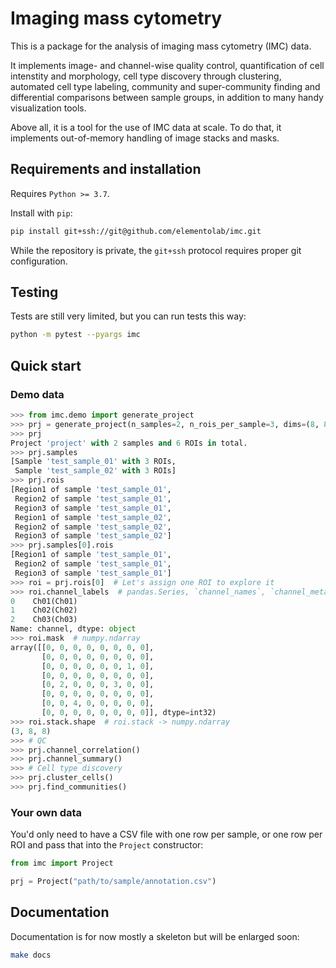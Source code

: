 # Imaging mass cytometry

This is a package for the analysis of imaging mass cytometry (IMC) data.

It implements image- and channel-wise quality control, quantification of cell
intenstity and morphology, cell type discovery through clustering, automated
cell type labeling, community and super-community finding and differential
comparisons between sample groups, in addition to many handy visualization tools.

Above all, it is a tool for the use of IMC data at scale. To do that, it
implements out-of-memory handling of image stacks and masks.


## Requirements and installation

Requires `Python >= 3.7`.

Install with `pip`:
```bash
pip install git+ssh://git@github.com/elementolab/imc.git
```
While the repository is private, the `git+ssh` protocol requires proper git
configuration.


## Testing

Tests are still very limited, but you can run tests this way:

```bash
python -m pytest --pyargs imc
```

## Quick start


### Demo data
```python
>>> from imc.demo import generate_project
>>> prj = generate_project(n_samples=2, n_rois_per_sample=3, dims=(8, 8))
>>> prj
Project 'project' with 2 samples and 6 ROIs in total.
>>> prj.samples
[Sample 'test_sample_01' with 3 ROIs,
 Sample 'test_sample_02' with 3 ROIs]
>>> prj.rois
[Region1 of sample 'test_sample_01',
 Region2 of sample 'test_sample_01',
 Region3 of sample 'test_sample_01',
 Region1 of sample 'test_sample_02',
 Region2 of sample 'test_sample_02',
 Region3 of sample 'test_sample_02']
>>> prj.samples[0].rois
[Region1 of sample 'test_sample_01',
 Region2 of sample 'test_sample_01',
 Region3 of sample 'test_sample_01']
>>> roi = prj.rois[0]  # Let's assign one ROI to explore it
>>> roi.channel_labels  # pandas.Series, `channel_names`, `channel_metals` also available
0    Ch01(Ch01)
1    Ch02(Ch02)
2    Ch03(Ch03)
Name: channel, dtype: object
>>> roi.mask  # numpy.ndarray
array([[0, 0, 0, 0, 0, 0, 0, 0],
       [0, 0, 0, 0, 0, 0, 0, 0],
       [0, 0, 0, 0, 0, 0, 1, 0],
       [0, 0, 0, 0, 0, 0, 0, 0],
       [0, 2, 0, 0, 0, 3, 0, 0],
       [0, 0, 0, 0, 0, 0, 0, 0],
       [0, 0, 4, 0, 0, 0, 0, 0],
       [0, 0, 0, 0, 0, 0, 0, 0]], dtype=int32)
>>> roi.stack.shape  # roi.stack -> numpy.ndarray
(3, 8, 8)
>>> # QC
>>> prj.channel_correlation()
>>> prj.channel_summary()
>>> # Cell type discovery
>>> prj.cluster_cells()
>>> prj.find_communities()
```


### Your own data

You'd only need to have a CSV file with one row per sample, or one row per ROI
and pass that into the `Project` constructor:
```python
from imc import Project

prj = Project("path/to/sample/annotation.csv")
```

## Documentation

Documentation is for now mostly a skeleton but will be enlarged soon:

```bash
make docs
```
